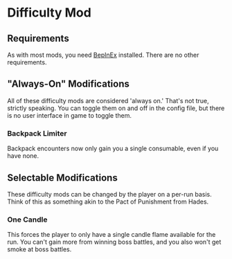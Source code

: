 # Difficulty Mod



## Requirements

As with most mods, you need [BepInEx](https://inscryption.thunderstore.io/package/BepInEx/BepInExPack_Inscryption/) installed. There are no other requirements.

## "Always-On" Modifications

All of these difficulty mods are considered 'always on.' That's not true, strictly speaking. 
You can toggle them on and off in the config file, but there is no user interface in game to toggle them.

### Backpack Limiter
Backpack encounters now only gain you a single consumable, even if you have none.

## Selectable Modifications

These difficulty mods can be changed by the player on a per-run basis.
Think of this as something akin to the Pact of Punishment from Hades.

### One Candle
This forces the player to only have a single candle flame available for the run.
You can't gain more from winning boss battles, and you also won't get smoke at boss battles.